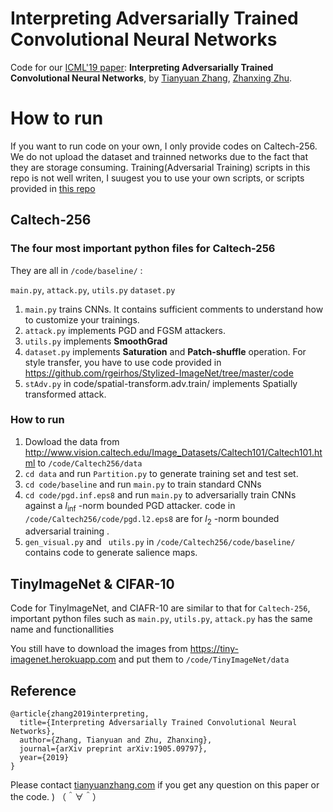 # Interpreting Adversarially Trained Convolutional Neural Networks

Code for our [ICML'19 paper](https://arxiv.org/abs/1905.09797): **Interpreting Adversarially Trained Convolutional Neural Networks**, by [Tianyuan Zhang](http://tianyuanzhang.com), [Zhanxing Zhu](https://sites.google.com/view/zhanxingzhu).



# How to run
If you want to run code on your own, I only provide codes on Caltech-256.
We do not upload the dataset and trainned networks due to the fact that they are storage consuming.
Training(Adversarial Training) scripts in this repo is not well writen, I suugest you to use your own scripts, or scripts provided in [this repo](https://github.com/a1600012888/YOPO-You-Only-Propagate-Once)



## Caltech-256

### The four most important python files for Caltech-256

They are all in  `/code/baseline/` :

 `main.py`, `attack.py`, `utils.py` `dataset.py`

1. `main.py`  trains CNNs.  It contains sufficient comments to understand how to customize your trainings.
2. `attack.py` implements PGD and FGSM attackers.
3. `utils.py` implements **SmoothGrad** 
4. `dataset.py` implements **Saturation** and **Patch-shuffle** operation. For style transfer, you have to use code provided in https://github.com/rgeirhos/Stylized-ImageNet/tree/master/code
5. `stAdv.py` in code/spatial-transform.adv.train/ implements Spatially transformed attack.



### How to run

1. Dowload the data from  http://www.vision.caltech.edu/Image_Datasets/Caltech101/Caltech101.html to `/code/Caltech256/data`  
2. `cd data`   and run `Partition.py` to generate training set and test set.
3. `cd code/baseline` and run `main.py` to train standard CNNs
4.  `cd code/pgd.inf.eps8` and run `main.py` to adversarially train CNNs against a $l_{\inf}$ -norm bounded PGD attacker. code in `/code/Caltech256/code/pgd.l2.eps8`  are for $l_2$ -norm bounded adversarial training .
5.  `gen_visual.py` and ` utils.py` in  `/code/Caltech256/code/baseline/` contains code to generate salience maps.



## TinyImageNet & CIFAR-10

Code for TinyImageNet, and CIAFR-10 are similar to that for `Caltech-256`,  important python files such as `main.py`, `utils.py`, `attack.py` has the same name and functionallities

You still have to download the images from https://tiny-imagenet.herokuapp.com and put them to `/code/TinyImageNet/data`

## Reference
```
@article{zhang2019interpreting,
  title={Interpreting Adversarially Trained Convolutional Neural Networks},
  author={Zhang, Tianyuan and Zhu, Zhanxing},
  journal={arXiv preprint arXiv:1905.09797},
  year={2019}
}
```
Please contact [tianyuanzhang.com](tianyuanzhang.com) if you get any question on this paper or the code. ) （＾∀＾）
   

